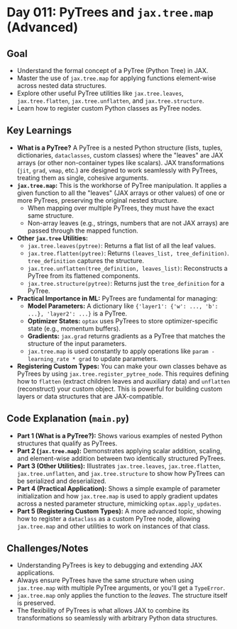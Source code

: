 # Day 011: PyTrees and `jax.tree.map` (Advanced)

## Goal
- Understand the formal concept of a PyTree (Python Tree) in JAX.
- Master the use of `jax.tree.map` for applying functions element-wise across nested data structures.
- Explore other useful PyTree utilities like `jax.tree.leaves`, `jax.tree.flatten`, `jax.tree.unflatten`, and `jax.tree.structure`.
- Learn how to register custom Python classes as PyTree nodes.

## Key Learnings
- **What is a PyTree?** A PyTree is a nested Python structure (lists, tuples, dictionaries, `dataclasses`, custom classes) where the "leaves" are JAX arrays (or other non-container types like scalars). JAX transformations (`jit`, `grad`, `vmap`, etc.) are designed to work seamlessly with PyTrees, treating them as single, cohesive arguments.
- **`jax.tree.map`:** This is the workhorse of PyTree manipulation. It applies a given function to all the "leaves" (JAX arrays or other values) of one or more PyTrees, preserving the original nested structure.
    - When mapping over multiple PyTrees, they must have the exact same structure.
    - Non-array leaves (e.g., strings, numbers that are not JAX arrays) are passed through the mapped function.
- **Other `jax.tree` Utilities:**
    - `jax.tree.leaves(pytree)`: Returns a flat list of all the leaf values.
    - `jax.tree.flatten(pytree)`: Returns `(leaves_list, tree_definition)`. `tree_definition` captures the structure.
    - `jax.tree.unflatten(tree_definition, leaves_list)`: Reconstructs a PyTree from its flattened components.
    - `jax.tree.structure(pytree)`: Returns just the `tree_definition` for a PyTree.
- **Practical Importance in ML:** PyTrees are fundamental for managing:
    - **Model Parameters:** A dictionary like `{'layer1': {'w': ..., 'b': ...}, 'layer2': ...}` is a PyTree.
    - **Optimizer States:** `optax` uses PyTrees to store optimizer-specific state (e.g., momentum buffers).
    - **Gradients:** `jax.grad` returns gradients as a PyTree that matches the structure of the input parameters.
    - `jax.tree.map` is used constantly to apply operations like `param - learning_rate * grad` to update parameters.
- **Registering Custom Types:** You can make your own classes behave as PyTrees by using `jax.tree.register_pytree_node`. This requires defining how to `flatten` (extract children leaves and auxiliary data) and `unflatten` (reconstruct) your custom object. This is powerful for building custom layers or data structures that are JAX-compatible.

## Code Explanation (`main.py`)
- **Part 1 (What is a PyTree?):** Shows various examples of nested Python structures that qualify as PyTrees.
- **Part 2 (`jax.tree.map`):** Demonstrates applying scalar addition, scaling, and element-wise addition between two identically structured PyTrees.
- **Part 3 (Other Utilities):** Illustrates `jax.tree.leaves`, `jax.tree.flatten`, `jax.tree.unflatten`, and `jax.tree.structure` to show how PyTrees can be serialized and deserialized.
- **Part 4 (Practical Application):** Shows a simple example of parameter initialization and how `jax.tree.map` is used to apply gradient updates across a nested parameter structure, mimicking `optax.apply_updates`.
- **Part 5 (Registering Custom Types):** A more advanced topic, showing how to register a `dataclass` as a custom PyTree node, allowing `jax.tree.map` and other utilities to work on instances of that class.

## Challenges/Notes
- Understanding PyTrees is key to debugging and extending JAX applications.
- Always ensure PyTrees have the same structure when using `jax.tree.map` with multiple PyTree arguments, or you'll get a `TypeError`.
- `jax.tree.map` only applies the function to the *leaves*. The structure itself is preserved.
- The flexibility of PyTrees is what allows JAX to combine its transformations so seamlessly with arbitrary Python data structures.